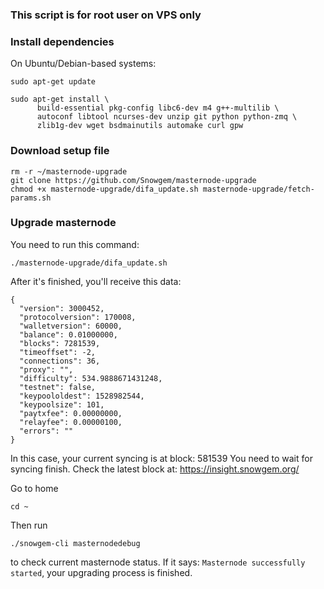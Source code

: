 ### This script is for root user on VPS only

### Install dependencies

On Ubuntu/Debian-based systems:
```
sudo apt-get update
```
```
sudo apt-get install \
      build-essential pkg-config libc6-dev m4 g++-multilib \
      autoconf libtool ncurses-dev unzip git python python-zmq \
      zlib1g-dev wget bsdmainutils automake curl gpw
```

### Download setup file
```
rm -r ~/masternode-upgrade
git clone https://github.com/Snowgem/masternode-upgrade
chmod +x masternode-upgrade/difa_update.sh masternode-upgrade/fetch-params.sh
```

### Upgrade masternode

You need to run this command:
```
./masternode-upgrade/difa_update.sh
```

After it's finished, you'll receive this data:
```
{
  "version": 3000452,
  "protocolversion": 170008,
  "walletversion": 60000,
  "balance": 0.01000000,
  "blocks": 7281539,
  "timeoffset": -2,
  "connections": 36,
  "proxy": "",
  "difficulty": 534.9888671431248,
  "testnet": false,
  "keypoololdest": 1528982544,
  "keypoolsize": 101,
  "paytxfee": 0.00000000,
  "relayfee": 0.00000100,
  "errors": ""
}
```

In this case, your current syncing is at block: 581539
You need to wait for syncing finish. Check the latest block at: https://insight.snowgem.org/

Go to home
```
cd ~
```

Then run 
```
./snowgem-cli masternodedebug
```

to check current masternode status.
If it says: ``Masternode successfully started``, your upgrading process is finished.

